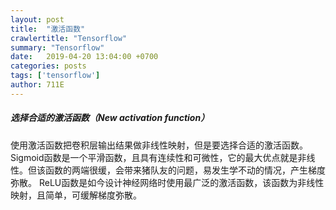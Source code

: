 ```yaml
---
layout: post
title:  "激活函数"
crawlertitle: "Tensorflow"
summary: "Tensorflow"
date:   2019-04-20 13:04:00 +0700
categories: posts
tags: ['tensorflow']
author: 711E
---
```


##### 选择合适的激活函数（New activation function）
使用激活函数把卷积层输出结果做非线性映射，但是要选择合适的激活函数。
Sigmoid函数是一个平滑函数，且具有连续性和可微性，它的最大优点就是非线性。但该函数的两端很缓，会带来猪队友的问题，易发生学不动的情况，产生梯度弥散。
ReLU函数是如今设计神经网络时使用最广泛的激活函数，该函数为非线性映射，且简单，可缓解梯度弥散。
